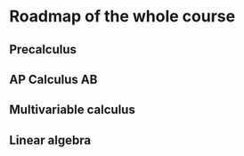 # Roadmap of the whole course

## Precalculus

## AP Calculus AB

## Multivariable calculus

## Linear algebra
